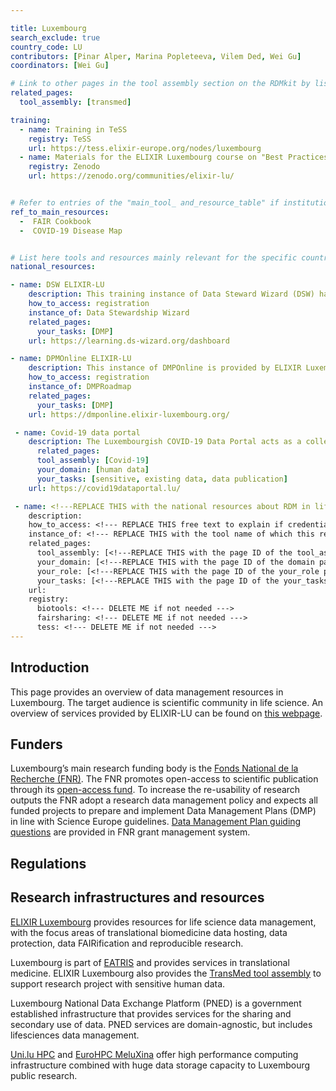 ```yaml
---

title: Luxembourg
search_exclude: true
country_code: LU
contributors: [Pinar Alper, Marina Popleteeva, Vilem Ded, Wei Gu]
coordinators: [Wei Gu]

# Link to other pages in the tool assembly section on the RDMkit by listing the page_id 
related_pages:
  tool_assembly: [transmed]

training:
  - name: Training in TeSS
    registry: TeSS
    url: https://tess.elixir-europe.org/nodes/luxembourg
  - name: Materials for the ELIXIR Luxembourg course on "Best Practices in Research Data Management and Stewardship."
    registry: Zenodo
    url: https://zenodo.org/communities/elixir-lu/


# Refer to entries of the "main_tool_ and_resource_table" if institutions, organizations and projects from the country contribute to the development of international tools and resources. 
ref_to_main_resources: 
  -  FAIR Cookbook
  -  COVID-19 Disease Map


# List here tools and resources mainly relevant for the specific country
national_resources: 

- name: DSW ELIXIR-LU
    description: This training instance of Data Steward Wizard (DSW) has several national DMP templates.
    how_to_access: registration
    instance_of: Data Stewardship Wizard
    related_pages:
      your_tasks: [DMP]
    url: https://learning.ds-wizard.org/dashboard

- name: DPMOnline ELIXIR-LU
    description: This instance of DMPOnline is provided by ELIXIR Luxembourg and has FNR template for Data Management Plan (DMP).
    how_to_access: registration
    instance_of: DMPRoadmap
    related_pages:
      your_tasks: [DMP]
    url: https://dmponline.elixir-luxembourg.org/

 - name: Covid-19 data portal
    description: The Luxembourgish COVID-19 Data Portal acts as a collection of links and provides information to support researchers to utilise Luxembourgish and European infrastructures for data sharing.  
      related_pages:
      tool_assembly: [Covid-19]
      your_domain: [human data]
      your_tasks: [sensitive, existing data, data publication]
    url: https://covid19dataportal.lu/

 - name: <!---REPLACE THIS with the national resources about RDM in life sciences such as local instances of tools, guidelines or regulations--->
    description:
    how_to_access: <!--- REPLACE THIS free text to explain if credentials, login, specific affiliations etc are needed to access the resource or tool--->
    instance_of: <!--- REPLACE THIS with the tool name of which this resource is an instance of, taken from the all tools and resources page --->
    related_pages:
      tool_assembly: [<!---REPLACE THIS with the page ID of the tool_assembly pages that you want to list here as related pages--->]
      your_domain: [<!---REPLACE THIS with the page ID of the domain pages that you want to list here as related pages--->]
      your_role: [<!---REPLACE THIS with the page ID of the your_role pages that you want to list here as related pages--->]
      your_tasks: [<!---REPLACE THIS with the page ID of the your_tasks pages that you want to list here as related pages--->]
    url:
    registry:
      biotools: <!--- DELETE ME if not needed --->
      fairsharing: <!--- DELETE ME if not needed --->
      tess: <!--- DELETE ME if not needed --->
---
```

<!---All the resources added above will appear on the table at the bottom of the page--->

<!---Following information for the page text--->
<!---Use this template as guidance, all fields are optional. Feel free to modify any section if you think it is necessary--->
<!---If the information is already in another resource, please include the link instead of duplicating information--->
<!---Please focus on resources that are relevant for the whole country for life sciences--->

## Introduction 
<!---General RDM considerations for your country, how to deal with RDM on a national level--->
This page provides an overview of data management resources in Luxembourg. The target audience is scientific community in life science. An overview of services provided by ELIXIR-LU can be found on [this webpage](https://elixir-luxembourg.org/services/catalog/).

## Funders
Luxembourg’s main research funding body is the [Fonds National de la Recherche (FNR)](https://www.fnr.lu/). The FNR promotes open-access to scientific publication through its [open-access fund](https://www.fnr.lu/funding-instruments/open-access-fund/). To increase the re-usability of research outputs the FNR adopt a research data management policy and expects all funded projects to prepare and implement Data Management Plans (DMP) in line with Science Europe guidelines. [Data Management Plan guiding questions](https://storage.fnr.lu/index.php/s/urQOCMeKlgXexZF) are provided in FNR grant management system.

## Regulations
<!--- Ethical and legal regulations in the country, committees etc --->

## Research infrastructures and resources 
<!--- e.g. human data, covid-19. Please, only add domain-specific resources that you think don't fit in the table at the bottom--->
[ELIXIR Luxembourg](https://elixir-luxembourg.org) provides resources for life science data management, with the focus areas of translational biomedicine data hosting, data protection, data FAIRification and reproducible research. 

Luxembourg is part of [EATRIS](https://eatris.eu/countries/luxembourg/) and provides services in translational medicine. ELIXIR Luxembourg also provides the [TransMed tool assembly](transmed_assembly) to support research project with sensitive human data.

Luxembourg National Data Exchange Platform (PNED) is a government established infrastructure that provides services for the sharing and secondary use of data. PNED services are domain-agnostic, but includes lifesciences data management.  

[Uni.lu HPC](https://hpc.uni.lu/) and [EuroHPC MeluXina](https://luxprovide.lu/) offer high performance computing infrastructure combined with huge data storage capacity to Luxembourg public research. <!--Access: available to all research and industrial partners for the duration of joint projects. Related pages: data analysis, data storage. -->
